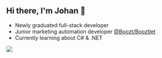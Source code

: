 ## Hi there, I'm Johan 👋
- Newly graduated full-stack developer
- Junior marketing automation developer [@Boozt/Booztlet](https://www.linkedin.com/company/boozt-fashion)
- Currently learning about C# & .NET

![](https://github-readme-stats.vercel.app/api/top-langs/?username=jfMoller&theme=white&hide_border=true&include_all_commits=true&count_private=true&layout=compact)

